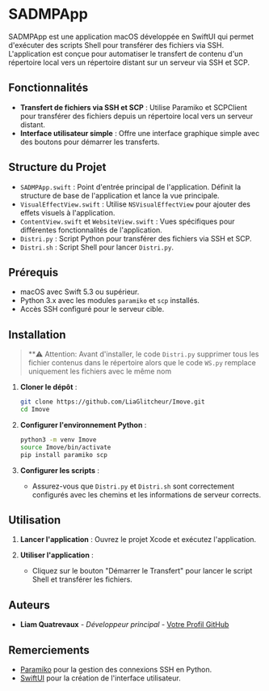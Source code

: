 # SADMPApp

SADMPApp est une application macOS développée en SwiftUI qui permet d'exécuter des scripts Shell pour transférer des fichiers via SSH. L'application est conçue pour automatiser le transfert de contenu d'un répertoire local vers un répertoire distant sur un serveur via SSH et SCP.


## Fonctionnalités

- **Transfert de fichiers via SSH et SCP** : Utilise Paramiko et SCPClient pour transférer des fichiers depuis un répertoire local vers un serveur distant.
- **Interface utilisateur simple** : Offre une interface graphique simple avec des boutons pour démarrer les transferts.

## Structure du Projet

- `SADMPApp.swift` : Point d'entrée principal de l'application. Définit la structure de base de l'application et lance la vue principale.
- `VisualEffectView.swift` : Utilise `NSVisualEffectView` pour ajouter des effets visuels à l'application.
- `ContentView.swift` et `WebsiteView.swift` : Vues spécifiques pour différentes fonctionnalités de l'application.
- `Distri.py` : Script Python pour transférer des fichiers via SSH et SCP.
- `Distri.sh` : Script Shell pour lancer `Distri.py`.

## Prérequis

- macOS avec Swift 5.3 ou supérieur.
- Python 3.x avec les modules `paramiko` et `scp` installés.
- Accès SSH configuré pour le serveur cible.

## Installation

> **⚠️ Attention: Avant d'installer, le code `Distri.py` supprimer tous les fichier contenus dans le répertoire alors que le code `WS.py` remplace uniquement les fichiers avec le même nom

1. **Cloner le dépôt** :
    ```bash
    git clone https://github.com/LiaGlitcheur/Imove.git
    cd Imove
    ```

2. **Configurer l'environnement Python** :
    ```bash
    python3 -m venv Imove
    source Imove/bin/activate
    pip install paramiko scp
    ```

3. **Configurer les scripts** :
    - Assurez-vous que `Distri.py` et `Distri.sh` sont correctement configurés avec les chemins et les informations de serveur corrects.

## Utilisation

1. **Lancer l'application** :
    Ouvrez le projet Xcode et exécutez l'application.

2. **Utiliser l'application** :
    - Cliquez sur le bouton "Démarrer le Transfert" pour lancer le script Shell et transférer les fichiers.

## Auteurs

- **Liam Quatrevaux** - *Développeur principal* - [Votre Profil GitHub](https://github.com/LiaGlitcheur)


## Remerciements

- [Paramiko](https://www.paramiko.org/) pour la gestion des connexions SSH en Python.
- [SwiftUI](https://developer.apple.com/documentation/swiftui/) pour la création de l'interface utilisateur.
